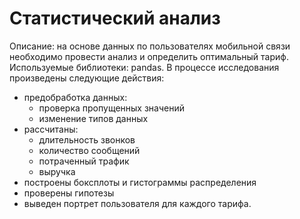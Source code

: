 # Статистический анализ
Описание: на основе данных по пользователях мобильной связи  необходимо провести анализ и определить оптимальный тариф.
Используемые библиотеки: pandas.
В процессе исследования произведены следующие действия:
* предобработка данных:
    - проверка пропущенных значений
    - изменение типов данных
* рассчитаны:
    - длительность звонков
    - количество сообщений
    - потраченный трафик
    - выручка
* построены боксплоты и гистограммы распределения
* проверены гипотезы
* выведен портрет пользователя для каждого тарифа.